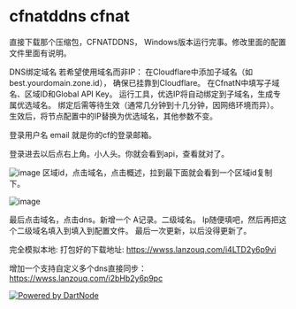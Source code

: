 # cfnatddns cfnat


直接下载那个压缩包，CFNATDDNS， Windows版本运行完事。修改里面的配置文件里面有说明。

DNS绑定域名
若希望使用域名而非IP：
在Cloudflare中添加子域名（如best.yourdomain.zone.id），
确保已挂靠到Cloudflare。
在CfnatN中填写子域名、区域ID和Global API Key。
运行工具，优选IP将自动绑定到子域名，生成专属优选域名。
绑定后需等待生效（通常几分钟到十几分钟，因网络环境而异）。
生效后，将节点配置中的IP替换为优选域名，其他参数不变。

登录用户名 email 就是你的cf的登录邮箱。

登录进去以后点右上角。小人头。你就会看到api，查看就对了。

![image](https://img.picui.cn/free/2025/05/25/68320ef5a23d3.jpg)
区域id，点击域名，点击概述，拉到最下面就会看到一个区域id复制下。


![image](https://img.picui.cn/free/2025/05/25/68320ef5d63d4.jpg)

最后点击域名，点击dns。新增一个 A记录。二级域名。 Ip随便填吧，然后再把这个二级域名填入到填入到配置文件。
最后一次更新，以后没得更新了。




完全模拟本地:
打包好的下载地址:
https://wwss.lanzouq.com/i4LTD2y6p9vi


增加一个支持自定义多个dns直接同步：
https://wwss.lanzouq.com/i2bHb2y6p9pc


[![Powered by DartNode](https://dartnode.com/branding/DN-Open-Source-sm.png)](https://dartnode.com "Powered by DartNode - Free VPS for Open Source")
